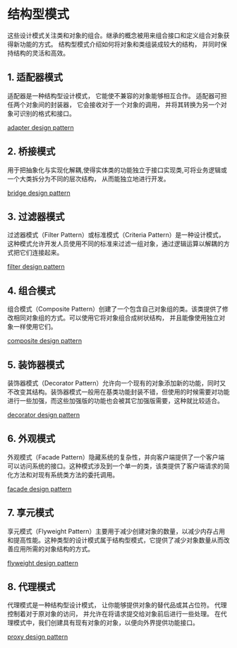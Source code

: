 # 结构型模式
这些设计模式关注类和对象的组合。继承的概念被用来组合接口和定义组合对象获得新功能的方式。
结构型模式介绍如何将对象和类组装成较大的结构， 并同时保持结构的灵活和高效。

## 1. 适配器模式
适配器是一种结构型设计模式， 它能使不兼容的对象能够相互合作。 适配器可担任两个对象间的封装器， 它会接收对于一个对象的调用， 并将其转换为另一个对象可识别的格式和接口。

[adapter design pattern](../structural/adapter)

## 2. 桥接模式
用于把抽象化与实现化解耦,使得实体类的功能独立于接口实现类,可将业务逻辑或一个大类拆分为不同的层次结构， 从而能独立地进行开发。

[bridge design pattern](../structural/bridge)

## 3. 过滤器模式
过滤器模式（Filter Pattern）或标准模式（Criteria Pattern）是一种设计模式，这种模式允许开发人员使用不同的标准来过滤一组对象，通过逻辑运算以解耦的方式把它们连接起来。

[filter design pattern](../structural/filter)

## 4. 组合模式
组合模式（Composite Pattern）创建了一个包含自己对象组的类。该类提供了修改相同对象组的方式。可以使用它将对象组合成树状结构， 并且能像使用独立对象一样使用它们。

[composite design pattern](../structural/composite)

## 5. 装饰器模式
装饰器模式（Decorator Pattern）允许向一个现有的对象添加新的功能，同时又不改变其结构。装饰器模式一般用在基类功能封装不错，但使用的时候需要对功能进行一些加强，而这些加强版的功能也会被其它加强版需要，这种就比较适合。

[decorator design pattern](../structural/decorator)

## 6. 外观模式
外观模式（Facade Pattern）隐藏系统的复杂性，并向客户端提供了一个客户端可以访问系统的接口。这种模式涉及到一个单一的类，该类提供了客户端请求的简化方法和对现有系统类方法的委托调用。

[facade design pattern](../structural/facade)

## 7. 享元模式
享元模式（Flyweight Pattern）主要用于减少创建对象的数量，以减少内存占用和提高性能。这种类型的设计模式属于结构型模式，它提供了减少对象数量从而改善应用所需的对象结构的方式。

[flyweight design pattern](../structural/flyweight)

## 8. 代理模式
代理模式是一种结构型设计模式， 让你能够提供对象的替代品或其占位符。 代理控制着对于原对象的访问， 并允许在将请求提交给对象前后进行一些处理。
在代理模式中，我们创建具有现有对象的对象，以便向外界提供功能接口。

[proxy design pattern](../structural/proxy)